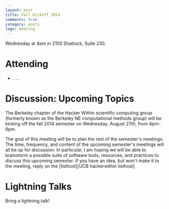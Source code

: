 ```yaml
---
layout: post
title: Fall Kickoff 2014
comments: true
category: posts
tags: meeting
---
```


Wednesday at 4pm in 2150 Shattuck, Suite 230. 

# Attending

-     ...    

# Discussion: Upcoming Topics


The Berkeley chapter of the Hacker Within scientific computing group (formerly
known as the Berkeley NE computational methods group) will be kicking off the
fall 2014 semester on Wednesday, August 27th, from 4pm-6pm. 

The goal of this meeting will be to plan the rest of the semester's meetings.
The time, frequency, and content of the upcoming semester's meetings will all
be up for discussion. In particular, I am hoping we will be able to brainstorm
a possible suite of software tools, resources, and practices to discuss this
upcoming semester. If you have an idea, but won't make it to the meeting, reply
on the [listhost][UCB hackerwithin listhost]



# Lightning Talks

Bring a lightning talk!

[listhost]: https://calmail.berkeley.edu/manage/list/listinfo/ucb-hacker-within@lists.berkeley.edu
